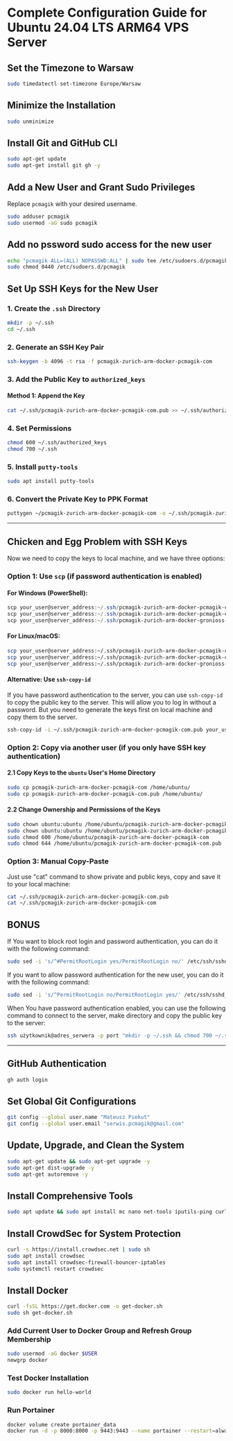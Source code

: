 # Complete Configuration Guide for Ubuntu 24.04 LTS ARM64 VPS Server

## Set the Timezone to Warsaw
```bash
sudo timedatectl set-timezone Europe/Warsaw
```

## Minimize the Installation
```bash
sudo unminimize
```

## Install Git and GitHub CLI
```bash
sudo apt-get update
sudo apt-get install git gh -y
```

## Add a New User and Grant Sudo Privileges
Replace `pcmagik` with your desired username.
```bash
sudo adduser pcmagik
sudo usermod -aG sudo pcmagik
```

## Add no pssword sudo access for the new user
```bash
echo "pcmagik ALL=(ALL) NOPASSWD:ALL" | sudo tee /etc/sudoers.d/pcmagik
sudo chmod 0440 /etc/sudoers.d/pcmagik
```

## Set Up SSH Keys for the New User

### 1. Create the `.ssh` Directory
```bash
mkdir -p ~/.ssh
cd ~/.ssh
```

### 2. Generate an SSH Key Pair
```bash
ssh-keygen -b 4096 -t rsa -f pcmagik-zurich-arm-docker-pcmagik-com
```

### 3. Add the Public Key to `authorized_keys`
#### Method 1: Append the Key
```bash
cat ~/.ssh/pcmagik-zurich-arm-docker-pcmagik-com.pub >> ~/.ssh/authorized_keys
```

### 4. Set Permissions
```bash
chmod 600 ~/.ssh/authorized_keys
chmod 700 ~/.ssh
```

### 5. Install `putty-tools`
```bash
sudo apt install putty-tools
```

### 6. Convert the Private Key to PPK Format

````bash
puttygen ~/pcmagik-zurich-arm-docker-pcmagik-com -o ~/.ssh/pcmagik-zurich-arm-docker-gronioss-pamagik-com.ppk
````
---
## Chicken and Egg Problem with SSH Keys
Now we need to copy the keys to local machine, and we have three options:
### Option 1: Use `scp` (if password authentication is enabled)
#### For Windows (PowerShell):
```powershell
scp your_user@server_address:~/.ssh/pcmagik-zurich-arm-docker-pcmagik-com C:\Users\YourUser\Downloads\
scp your_user@server_address:~/.ssh/pcmagik-zurich-arm-docker-pcmagik-com.pub C:\Users\YourUser\Downloads\
scp your_user@server_address:~/.ssh/pcmagik-zurich-arm-docker-gronioss-pamagik-com.ppk C:\Users\YourUser\Downloads\
```

#### For Linux/macOS:
```bash
scp your_user@server_address:~/.ssh/pcmagik-zurich-arm-docker-pcmagik-com ~/Downloads/
scp your_user@server_address:~/.ssh/pcmagik-zurich-arm-docker-pcmagik-com.pub ~/Downloads/
scp your_user@server_address:~/.ssh/pcmagik-zurich-arm-docker-gronioss-pamagik-com.ppk ~/Downloads/
```

#### Alternative: Use `ssh-copy-id`
If you have password authentication to the server, you can use `ssh-copy-id` to copy the public key to the server. This will allow you to log in without a password. But you need to generate the keys first on local machine and copy them to the server.
```bash
ssh-copy-id -i ~/.ssh/pcmagik-zurich-arm-docker-pcmagik-com.pub your_user@server_address
```

### Option 2: Copy via another user (if you only have SSH key authentication)
#### 2.1 Copy Keys to the `ubuntu` User's Home Directory
```bash
sudo cp pcmagik-zurich-arm-docker-pcmagik-com /home/ubuntu/
sudo cp pcmagik-zurich-arm-docker-pcmagik-com.pub /home/ubuntu/
```

#### 2.2 Change Ownership and Permissions of the Keys
```bash
sudo chown ubuntu:ubuntu /home/ubuntu/pcmagik-zurich-arm-docker-pcmagik-com
sudo chown ubuntu:ubuntu /home/ubuntu/pcmagik-zurich-arm-docker-pcmagik-com.pub
sudo chmod 600 /home/ubuntu/pcmagik-zurich-arm-docker-pcmagik-com
sudo chmod 644 /home/ubuntu/pcmagik-zurich-arm-docker-pcmagik-com.pub
```

### Option 3: Manual Copy-Paste
Just use "cat" command to show private and public keys, copy and save it to your local machine:
```bash
cat ~/.ssh/pcmagik-zurich-arm-docker-pcmagik-com.pub
cat ~/.ssh/pcmagik-zurich-arm-docker-pcmagik-com
```

## BONUS
If You want to block root login and password authentication, you can do it with the following command:
```bash
sudo sed -i 's/^#PermitRootLogin yes/PermitRootLogin no/' /etc/ssh/sshd_config && sudo sed -i 's/^PasswordAuthentication yes/PasswordAuthentication no/' /etc/ssh/sshd_config && sudo systemctl restart sshd
```
If you want to allow password authentication for the new user, you can do it with the following command:
```bash
sudo sed -i 's/^PermitRootLogin no/PermitRootLogin yes/' /etc/ssh/sshd_config && sudo sed -i 's/^PasswordAuthentication no/PasswordAuthentication yes/' /etc/ssh/sshd_config && sudo systemctl restart sshd
```
When You have password authentication enabled, you can use the following command to connect to the server, make directory and copy the public key to the server:
```bash
ssh użytkownik@adres_serwera -p port "mkdir -p ~/.ssh && chmod 700 ~/.ssh" && scp -P port ~/.ssh/lokalizacja/klucz.pub użytkownik@adres_serwera:~/.ssh/authorized_keys
```

---

## GitHub Authentication
```bash
gh auth login
```

## Set Global Git Configurations
```bash
git config --global user.name "Mateusz Piekut"
git config --global user.email "serwis.pcmagik@gmail.com"
```

## Update, Upgrade, and Clean the System
```bash
sudo apt-get update && sudo apt-get upgrade -y
sudo apt-get dist-upgrade -y
sudo apt-get autoremove -y
```

## Install Comprehensive Tools
```bash
sudo apt update && sudo apt install mc nano net-tools iputils-ping curl wget git htop tcpdump traceroute vim zip unzip neofetch ncat cifs-utils bash-completion hstr -y
```

## Install CrowdSec for System Protection
```bash
curl -s https://install.crowdsec.net | sudo sh
sudo apt install crowdsec
sudo apt install crowdsec-firewall-bouncer-iptables
sudo systemctl restart crowdsec
```

## Install Docker
```bash
curl -fsSL https://get.docker.com -o get-docker.sh
sudo sh get-docker.sh
```

### Add Current User to Docker Group and Refresh Group Membership
```bash
sudo usermod -aG docker $USER
newgrp docker
```

### Test Docker Installation
```bash
sudo docker run hello-world
```

### Run Portainer
```bash
docker volume create portainer_data
docker run -d -p 8000:8000 -p 9443:9443 --name portainer --restart=always -v /var/run/docker.sock:/var/run/docker.sock -v portainer_data:/data portainer/portainer-ce:latest
```